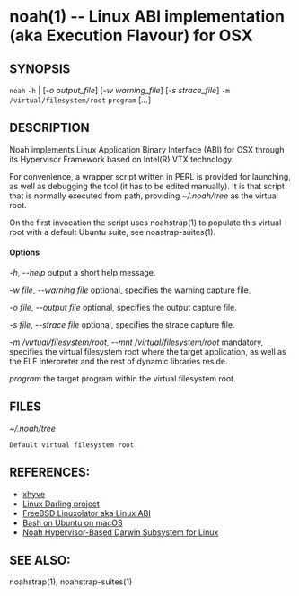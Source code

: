 # noah(1) -- Linux ABI implementation (aka Execution Flavour) for OSX

## SYNOPSIS

`noah` `-h` \| [_-o output_file_] \[_-w warning_file_] \[_-s strace_file_] `-m /virtual/filesystem/root` `program` \[_..._]

## DESCRIPTION

Noah implements Linux Application Binary Interface (ABI) for OSX through its
Hypervisor Framework based on Intel(R) VTX technology.

For convenience, a wrapper script written in PERL is provided for launching,
as well as debugging the tool (it has to be edited manually). It is that script
that is normally executed from path, providing _~/.noah/tree_ as the
virtual root.

On the first invocation the script uses noahstrap(1) to populate this virtual
root with a default Ubuntu suite, see noastrap-suites(1).

#### Options

  _-h_, _--help_ output a short help message.

  _-w file_, _--warning file_ optional, specifies the warning capture file. 

  _-o file_, _--output file_ optional, specifies the output capture file.

  _-s file_, _--strace file_ optional, specifies the strace capture file.

  _-m /virtual/filesystem/root_, _--mnt /virtual/filesystem/root_ mandatory, specifies the virtual filesystem root where the target
  application, as well as the ELF interpreter and the rest of dynamic libraries
  reside.

  _program_ the target program within the virtual filesystem root.

## FILES

  _~/.noah/tree_

    Default virtual filesystem root.

## REFERENCES:

- [xhyve](https://github.com/mist64/xhyve)
- [Linux Darling project](http://www.darlinghq.org/source-code/)
- [FreeBSD Linuxolator aka Linux ABI](https://www.freebsd.org/doc/handbook/linuxemu-advanced.html)
- [Bash on Ubuntu on macOS](https://hagi.is.s.u-tokyo.ac.jp/~yuichi/papers/apsys2017.pdf)
- [Noah Hypervisor-Based Darwin Subsystem for Linux](http://events17.linuxfoundation.org/sites/events/files/slides/Noah%20Hypervisor-Based%20Darwin%20Subsystem%20for%20Linux-pdf.pdf)

## SEE ALSO:

noahstrap(1), noahstrap-suites(1)
